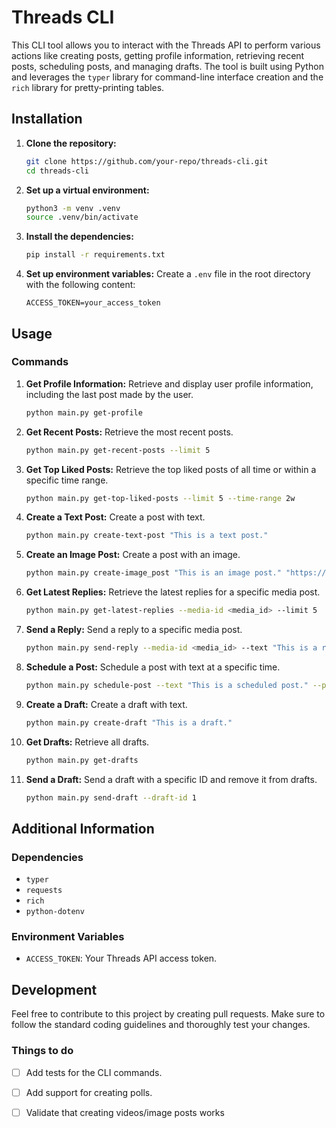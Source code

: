 
# Threads CLI

This CLI tool allows you to interact with the Threads API to perform various actions like creating posts, 
getting profile information, retrieving recent posts, scheduling posts, and managing drafts. 
The tool is built using Python and leverages the `typer` library for command-line interface creation and the `rich` 
library for pretty-printing tables.

## Installation

1. **Clone the repository:**
    ```bash
    git clone https://github.com/your-repo/threads-cli.git
    cd threads-cli
    ```

2. **Set up a virtual environment:**
    ```bash
    python3 -m venv .venv
    source .venv/bin/activate
    ```

3. **Install the dependencies:**
    ```bash
    pip install -r requirements.txt
    ```

4. **Set up environment variables:**
    Create a `.env` file in the root directory with the following content:
    ```env
    ACCESS_TOKEN=your_access_token
    ```

## Usage

### Commands

1. **Get Profile Information:**
    Retrieve and display user profile information, including the last post made by the user.
    ```bash
    python main.py get-profile
    ```

2. **Get Recent Posts:**
    Retrieve the most recent posts.
    ```bash
    python main.py get-recent-posts --limit 5
    ```

3. **Get Top Liked Posts:**
    Retrieve the top liked posts of all time or within a specific time range.
    ```bash
    python main.py get-top-liked-posts --limit 5 --time-range 2w
    ```

4. **Create a Text Post:**
    Create a post with text.
    ```bash
    python main.py create-text-post "This is a text post."
    ```

5. **Create an Image Post:**
    Create a post with an image.
    ```bash
    python main.py create-image_post "This is an image post." "https://example.com/image.jpg"
    ```

6. **Get Latest Replies:**
    Retrieve the latest replies for a specific media post.
    ```bash
    python main.py get-latest-replies --media-id <media_id> --limit 5
    ```

7. **Send a Reply:**
    Send a reply to a specific media post.
    ```bash
    python main.py send-reply --media-id <media_id> --text "This is a reply."
    ```

8. **Schedule a Post:**
    Schedule a post with text at a specific time.
    ```bash
    python main.py schedule-post --text "This is a scheduled post." --post-time "2024-06-22 23:22:00"
    ```

9. **Create a Draft:**
    Create a draft with text.
    ```bash
    python main.py create-draft "This is a draft."
    ```

10. **Get Drafts:**
    Retrieve all drafts.
    ```bash
    python main.py get-drafts
    ```

11. **Send a Draft:**
    Send a draft with a specific ID and remove it from drafts.
    ```bash
    python main.py send-draft --draft-id 1
    ```

## Additional Information

### Dependencies
- `typer`
- `requests`
- `rich`
- `python-dotenv`

### Environment Variables
- `ACCESS_TOKEN`: Your Threads API access token.

## Development

Feel free to contribute to this project by creating pull requests. Make sure to follow the standard coding guidelines and thoroughly test your changes.

### Things to do
- [ ] Add tests for the CLI commands.
- [ ] Add support for creating polls.
- [ ] Validate that creating videos/image posts works

